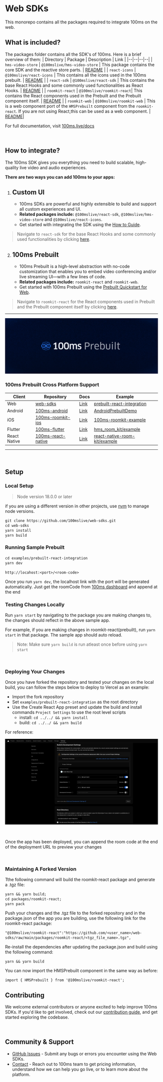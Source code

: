 # Web SDKs

This monorepo contains all the packages required to integrate 100ms on the web.

## What is included?

The packages folder contains all the SDK's of 100ms. Here is a brief overview of them:
| Directory | Package | Description | Link |
|--|--|--|--|
| `hms-video-store` | `@100mslive/hms-video-store` | This package contains the core SDK and the reactive store parts. | [README](./packages/hms-video-store) |
| `react-icons` | `@100mslive/react-icons` | This contains all the icons used in the 100ms prebuilt. | [README](./packages/react-icons) |
| `react-sdk` | `@100mslive/react-sdk` | This contains the base React Hooks and some commonly used functionalities as React Hooks. | [README](./packages/react-sdk) |
| `roomkit-react` | `@100mslive/roomkit-react`| This contains the React components used in the Prebuilt and the Prebuilt component itself. | [README](./packages/roomkit-react) |
| `roomkit-web` | `@100mslive/roomkit-web` | This is a web component port of the `HMSPrebuilt` component from the `roomkit-react`. If you are not using React,this can be used as a web component. | [README](./packages/roomkit-web)|

For full documentation, visit [100ms.live/docs](https://www.100ms.live/docs)

<br>

## How to integrate?

The 100ms SDK gives you everything you need to build scalable, high-quality live video and audio experiences.

**There are two ways you can add 100ms to your apps:**

1. ## Custom UI
   - 100ms SDKs are powerful and highly extensible to build and support all custom experiences and UI.
   - **Related packages include:** `@100mslive/react-sdk`, `@100mslive/hms-video-store` and `@100mslive/react-icons`.
   - Get started with integrating the SDK using the [How to Guide](https://www.100ms.live/docs/javascript/v2/how-to-guides/install-the-sdk/integration). <br>

> Navigate to `react-sdk` for the base React Hooks and some commonly used functionalities by clicking [here](./packages/react-sdk).

2.  ## 100ms Prebuilt
    - 100ms Prebuilt is a high-level abstraction with no-code customization that enables you to embed video conferencing and/or live streaming UI—with a few lines of code.
    - **Related packages include:** `roomkit-react` and `roomkit-web`.
    - Get started with 100ms Prebuilt using the [Prebuilt Quickstart for Web](https://www.100ms.live/docs/javascript/v2/quickstart/prebuilt-quickstart). <br>

> Navigate to `roomkit-react` for the React components used in Prebuilt and the Prebuilt component itself by clicking [here](./packages/roomkit-react).

<hr>

![Banner](prebuilt-banner.png)

### 100ms Prebuilt Cross Platform Support

| Client       | Repository                                                                                                     | Docs                                                                             | Example                                                                                                                           |
| ------------ | -------------------------------------------------------------------------------------------------------------- | -------------------------------------------------------------------------------- | --------------------------------------------------------------------------------------------------------------------------------- |
| Web          | [web-sdks](https://github.com/100mslive/web-sdks/tree/main/packages/roomkit-react)                             | [Link](https://www.100ms.live/docs/javascript/v2/quickstart/prebuilt-quickstart) | [prebuilt-react-integration](https://github.com/100mslive/web-sdks/tree/main/examples/prebuilt-react-integration)                 |
| Android      | [100ms-android](https://github.com/100mslive/100ms-android/tree/release-v2/room-kit)                           | [Link](https://www.100ms.live/docs/android/v2/quickstart/prebuilt-android)       | [AndroidPrebuiltDemo](https://github.com/100mslive/AndroidPrebuiltDemo)                                                           |
| iOS          | [100ms-roomkit-ios](https://github.com/100mslive/100ms-roomkit-ios)                                            | [Link](https://www.100ms.live/docs/ios/v2/quickstart/prebuilt)                   | [100ms-roomkit-example](https://github.com/100mslive/100ms-roomkit-example)                                                       |
| Flutter      | [100ms-flutter](https://github.com/100mslive/100ms-flutter/tree/main/packages/hms_room_kit)                    | [Link](https://www.100ms.live/docs/flutter/v2/quickstart/prebuilt)               | [hms_room_kit/example](https://github.com/100mslive/100ms-flutter/tree/main/packages/hms_room_kit/example)                        |
| React Native | [100ms-react-native](https://github.com/100mslive/100ms-react-native/tree/main/packages/react-native-room-kit) | [Link](https://www.100ms.live/docs/react-native/v2/quickstart/prebuilt)          | [react-native-room-kit/example](https://github.com/100mslive/100ms-react-native/tree/main/packages/react-native-room-kit/example) |

<hr>
<br>

## Setup

### Local Setup

> Node version 18.0.0 or later

if you are using a different version in other projects, use [nvm](https://github.com/nvm-sh/nvm?tab=readme-ov-file#installing-and-updating) to manage node versions.

```
git clone https://github.com/100mslive/web-sdks.git
cd web-sdks
yarn install
yarn build
```

### Running Sample Prebuilt

```
cd examples/prebuilt-react-integration
yarn dev
```

`http://locahost:<port>/<room-code>`

Once you run `yarn dev`, the localhost link with the port will be generated automatically. Just get the roomCode from [100ms dashboard](https://dashboard.100ms.live) and append at the end

### Testing Changes Locally

Run `yarn start` by navigating to the package you are making changes to, the changes should reflect in the above sample app.

For example, if you are making changes in roomkit-react(prebuilt), run `yarn start` in that package. The sample app should auto reload.

> Note: Make sure `yarn build` is run atleast once before using `yarn start`

<br>

### Deploying Your Changes

Once you have forked the repository and tested your changes on the local build, you can follow the steps below to deploy to Vercel as an example:

- Import the fork repository
- Set `examples/prebuilt-react-integration` as the root directory
- Use the Create React App preset and update the build and install commands `Project Settings` to use the root level scripts
  - install: `cd ../../ && yarn install`
  - build: `cd ../../ && yarn build`

For reference:

![Project Settings](./project-settings.png)

<br />

Once the app has been deployed, you can append the room code at the end of the deployment URL to preview your changes

<br>

### Maintaining A Forked Version

Tthe following command will build the roomkit-react package and generate a .tgz file:

```
yarn && yarn build;
cd packages/roomkit-react;
yarn pack
```

Push your changes and the .tgz file to the forked repository and in the package.json of the app you are building, use the following link for the roomkit-react package:

```
"@100mslive/roomkit-react":"https://github.com/<user_name>/web-sdks/raw/main/packages/roomkit-react/<tgz_file_name>.tgz",
```

Re-install the dependencies after updating the package.json and build using the following command:

```
yarn && yarn build
```

You can now import the HMSPrebuilt component in the same way as before:

```
import { HMSPrebuilt } from '@100mslive/roomkit-react';
```

## Contributing

We welcome external contributors or anyone excited to help improve 100ms SDKs. If you'd like to get involved, check out our [contribution guide](./DEVELOPER.MD), and get started exploring the codebase.

<br>

## Community & Support

- [GitHub Issues](https://github.com/100mslive/web-sdks/issues) - Submit any bugs or errors you encounter using the Web SDKs.
- [Contact](https://www.100ms.live/contact) - Reach out to 100ms team to get pricing information, understand how we can help you go live, or to learn more about the platform.
